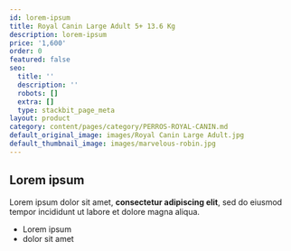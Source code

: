 ```yaml
---
id: lorem-ipsum
title: Royal Canin Large Adult 5+ 13.6 Kg
description: lorem-ipsum
price: '1,600'
order: 0
featured: false
seo:
  title: ''
  description: ''
  robots: []
  extra: []
  type: stackbit_page_meta
layout: product
category: content/pages/category/PERROS-ROYAL-CANIN.md
default_original_image: images/Royal Canin Large Adult.jpg
default_thumbnail_image: images/marvelous-robin.jpg
---
```

## Lorem ipsum

Lorem ipsum dolor sit amet, **consectetur adipiscing elit**, sed do eiusmod tempor incididunt ut labore et dolore magna aliqua.

- Lorem ipsum
- dolor sit amet